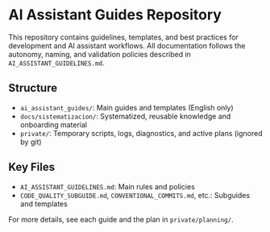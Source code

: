 # AI Assistant Guides Repository

This repository contains guidelines, templates, and best practices for development and AI assistant workflows. All documentation follows the autonomy, naming, and validation policies described in `AI_ASSISTANT_GUIDELINES.md`.

## Structure
- `ai_assistant_guides/`: Main guides and templates (English only)
- `docs/sistematizacion/`: Systematized, reusable knowledge and onboarding material
- `private/`: Temporary scripts, logs, diagnostics, and active plans (ignored by git)

## Key Files
- `AI_ASSISTANT_GUIDELINES.md`: Main rules and policies
- `CODE_QUALITY_SUBGUIDE.md`, `CONVENTIONAL_COMMITS.md`, etc.: Subguides and templates

For more details, see each guide and the plan in `private/planning/`.
